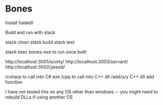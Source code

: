 # Bones

Install haskell 

Build and run with stack 

stack clean
stack build
stack test 

stack exec bones-exe to run once built 

http://localhost:3001/scotty/
http://localhost:3003/servant/
http://localhost:3002/yesod/

/csharp to call into C# exe 
/cpp to call into C++ dll
/add/x/y C++ dll add function 

I have not tested this on any OS other than windows -- you might need to rebuild DLLs if using another OS